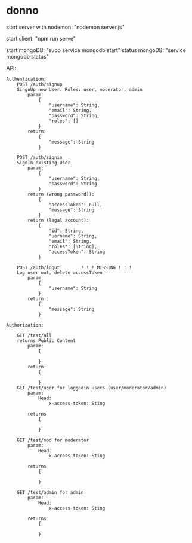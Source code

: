 # donno

start server with nodemon: "nodemon server.js"

start client: "npm run serve"

start mongoDB: "sudo service mongodb start"
status mongoDB: "service mongodb status"

API:

    Authentication:
        POST /auth/signup
        SingnUp new User. Roles: user, moderator, admin
            param:
                {
                    "username": String,
                    "email": String,
                    "password": String,
                    "roles": []
                }
            return:
                {
                    "message": String
                }

        POST /auth/signin
        SignIn existing User
            param:
                {
                    "username": String,
                    "password": String
                }
            return (wrong password)):
                {
                    "accessToken": null,
                    "message": String
                }
            return (legal account):
                {
                    "id": String,
                    "uername": String,
                    "email": String,
                    "roles": [String],
                    "accessToken": String
                }

        POST /auth/logut        ! ! ! MISSING ! ! !
        Log user out, delete accessToken
            param:
                {
                    "username": String
                }
            return:
                {
                    "message": String
                }

    Authorization:

        GET /test/all
        returns Public Content
            param:
                {

                }
            return:
                {

                }
        GET /test/user for loggedin users (user/moderator/admin)
            param:
                Head:
                    x-access-token: Sting
                
            returns 
                {

                }

        GET /test/mod for moderator
            param:
                Head:
                    x-access-token: Sting
                
            returns 
                {
                    
                }

        GET /test/admin for admin
            param:
                Head:
                    x-access-token: Sting
                
            returns 
                {
                    
                }



